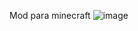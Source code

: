 Mod para minecraft
![image](https://github.com/KaioGabrielSouzaRozini/mine-mod-forge/assets/110106110/3f29df05-c599-4c96-a213-4a79ecf5a390)
